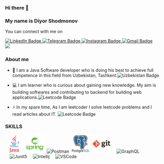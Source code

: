 ### Hi there 👋

### My name is Diyor Shodmonov

 You can connect with me on
<div id="badges">
  <a href="https://www.linkedin.com/in/diyor-shodmonov-8372b6238/">
    <img src="https://img.shields.io/badge/LinkedIn-blue?style=for-the-badge&logo=linkedin&logoColor=white" alt="LinkedIn Badge"/>
  </a>
  <a href="https://t.me/discipline_969">
    <img src="https://img.shields.io/badge/Telegram-blue?style=for-the-badge&logo=telegram&logoColor=white" alt="Telegram Badge"/>
  </a>
  <a href="https://instagram.com/diyorshodmonov1515">
    <img src="https://img.shields.io/badge/Instagram-blue?style=for-the-badge&logo=Instagram&logoColor=white" alt="Instagram Badge"/>
  </a>
  <a href="https://diyorshodmonov969@gmail.com">
    <img src="https://img.shields.io/badge/Gmail-blue?style=for-the-badge&logo=Gmail&logoColor=white" alt="Gmail Badge"/>
  </a>
</div>

 <img src="https://cdn.dribbble.com/users/1025838/screenshots/6220885/devguy3.gif">

### About me

- 🧑‍ I am a Java Software developer who is doing his best to achieve full competence in this field from Uzbekistan, Tashkent.![Uzbekistan Badge](https://img.shields.io/badge/-Uzbekistan-green?style=flat&logo=Leetcode&logoColor=black)

- 💻 I am learner who is curious about gaining new knowledge. My aim is building softwares and contributing to backend for building web applications.![Leetcode Badge](https://img.shields.io/badge/-programmer-blue?style=flat&logo=Leetcode&logoColor=black)
- :zap: In my spare time, As I am leetcoder I solve leetcode problems and I read articles about
  IT. ![Leetcode Badge](https://img.shields.io/badge/-Leetcode-red?style=flat&logo=Leetcode&logoColor=white)

<!-- - :mailbox: You can find
  me:  [![Gmail Badge](https://img.shields.io/badge/-Gmail-red?style=flat&logo=Gmail&logoColor=white)](https://diyorshodmonov969@gmail.com)
 -->
<div>
 
 ### SKILLS
 
  <img src="https://github.com/devicons/devicon/blob/master/icons/java/java-original-wordmark.svg" title="Java" alt="Java" width="60" height="60"/>&nbsp;
  <img src="https://github.com/devicons/devicon/blob/master/icons/spring/spring-original-wordmark.svg" title="Spring" alt="Spring" width="60" height="60"/>&nbsp;
  <img src="[https://cdn.shopify.com/s/files/1/0057/5668/2355/files/Postman-logo-orange-2021_1155x.png?v=1637252529](https://cdn.worldvectorlogo.com/logos/postman.svg)" title="Postman" alt="Postman" width="60" height="60"/>&nbsp;
  <img src="https://github.com/devicons/devicon/blob/master/icons/postgresql/postgresql-original-wordmark.svg" title="PostgreSQL"  alt="PostgreSQL" width="60" height="60"/>&nbsp;
  <img src="https://github.com/devicons/devicon/blob/master/icons/git/git-original-wordmark.svg" title="Git" alt="Git" width="60" height="60" />
 <img src="https://graphql.org/img/logo.svg" title="GraphQL" alt="GraphQL" width="50" height="50" style="margin-left:15px"/>
 <img src="https://junit.org/junit5/assets/img/junit5-logo.png" title="Junit5" alt="Junit5" width="50" height="50" style="margin-left:15px"/>
 <img src="https://upload.wikimedia.org/wikipedia/commons/thumb/9/9c/IntelliJ_IDEA_Icon.svg/1024px-IntelliJ_IDEA_Icon.svg.png" title="Intellij" alt="Intellij" width="50" height="50" style="margin-left:15px"/>
 <img src="https://cdn.worldvectorlogo.com/logos/visual-studio-code-1.svg" title="VSCode" alt="VSCode" width="50" height="50" style="margin-left:15px"/>
</div>

